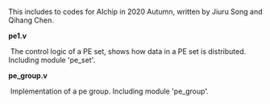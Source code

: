 This includes to codes for AIchip in 2020 Autumn, written by Jiuru Song and Qihang Chen. 

**pe1.v**

​	The control logic of a PE set, shows how data in a PE set is distributed. Including module 'pe_set'.

**pe_group.v**

​	Implementation of a pe group. Including module 'pe_group'.
